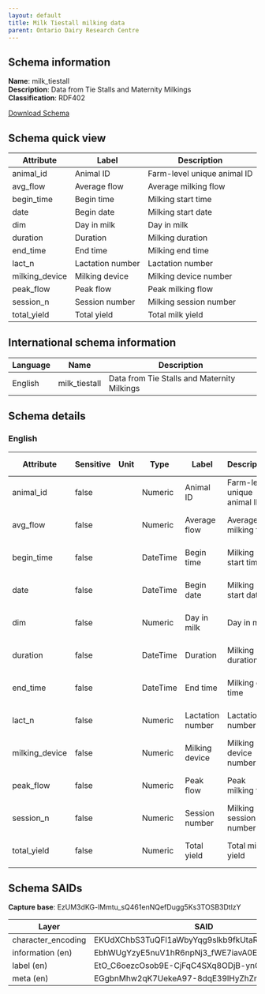 ```yaml
---
layout: default  
title: Milk Tiestall milking data 
parent: Ontario Dairy Research Centre 
---
```


## Schema information

**Name**: milk_tiestall  
**Description**: Data from Tie Stalls and Maternity Milkings  
**Classification**: RDF402  

[Download Schema](Schema_Milk_TieStall.zip)

## Schema quick view

| Attribute | Label | Description |
| --- | --- | --- |
| animal_id | Animal ID | Farm-level unique animal ID |
| avg_flow | Average flow | Average milking flow |
| begin_time | Begin time | Milking start time |
| date | Begin date | Milking start date |
| dim | Day in milk | Day in milk |
| duration | Duration | Milking duration |
| end_time | End time | Milking end time |
| lact_n | Lactation number | Lactation number |
| milking_device | Milking device | Milking device number |
| peak_flow | Peak flow | Peak milking flow |
| session_n | Session number | Milking session number |
| total_yield | Total yield | Total milk yield |

## International schema information

| Language | Name | Description |
| --- | --- | --- |
| English | milk_tiestall | Data from Tie Stalls and Maternity Milkings |

## Schema details

### English

| Attribute | Sensitive | Unit | Type | Label | Description | List | Character encoding |
| --- | --- | --- | --- | --- | --- | --- | --- |
| animal_id | false |  | Numeric | Animal ID | Farm-level unique animal ID | Not a list | utf-8 |
| avg_flow | false |  | Numeric | Average flow | Average milking flow | Not a list | utf-8 |
| begin_time | false |  | DateTime | Begin time | Milking start time | Not a list | utf-8 |
| date | false |  | DateTime | Begin date | Milking start date | Not a list | utf-8 |
| dim | false |  | Numeric | Day in milk | Day in milk | Not a list | utf-8 |
| duration | false |  | DateTime | Duration | Milking duration | Not a list | utf-8 |
| end_time | false |  | DateTime | End time | Milking end time | Not a list | utf-8 |
| lact_n | false |  | Numeric | Lactation number | Lactation number | Not a list | utf-8 |
| milking_device | false |  | Numeric | Milking device | Milking device number | Not a list | utf-8 |
| peak_flow | false |  | Numeric | Peak flow | Peak milking flow | Not a list | utf-8 |
| session_n | false |  | Numeric | Session number | Milking session number | Not a list | utf-8 |
| total_yield | false |  | Numeric | Total yield | Total milk yield | Not a list | utf-8 |

## Schema SAIDs

**Capture base**: EzUM3dKG-lMmtu_sQ461enNQefDugg5Ks3TOSB3DtlzY

| Layer | SAID |
| --- | --- |
| character_encoding | EKUdXChbS3TuQFl1aWbyYqg9slkb9fkUtaRovZtY8sP4 |
| information (en) | EbhWUgYzyE5nuV1hR6npNj3_fWE7iavA0EWiSMCR1mQU |
| label (en) | EtO_C6oezcOsob9E-CjFqC4SXq8ODjB-ynQALyCkfFTE |
| meta (en) | EGgbnMhw2qK7UekeA97-8dqE39lHyZhZnqST8kU1dlDA |
